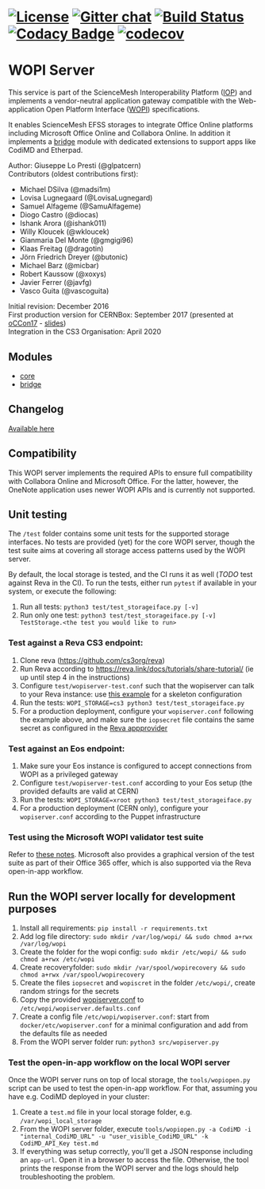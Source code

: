 [![License](https://img.shields.io/badge/License-Apache%202.0-blue.svg)](https://opensource.org/licenses/Apache-2.0)
 [![Gitter chat](https://badges.gitter.im/cs3org/wopiserver.svg)](https://gitter.im/cs3org/wopiserver)
 [![Build Status](https://github.com/cs3org/wopiserver/actions/workflows/release.yml/badge.svg)](https://github.com/cs3org/wopiserver/actions)
 [![Codacy Badge](https://app.codacy.com/project/badge/Grade/e4e7c46c39b04bddbf63ade4cacdcc7d)](https://www.codacy.com/gh/cs3org/wopiserver/dashboard?utm_source=github.com&amp;utm_medium=referral&amp;utm_content=cs3org/wopiserver&amp;utm_campaign=Badge_Grade)
 [![codecov](https://codecov.io/gh/cs3org/wopiserver/branch/master/graph/badge.svg)](https://codecov.io/gh/cs3org/wopiserver)
========

# WOPI Server

This service is part of the ScienceMesh Interoperability Platform ([IOP](https://developer.sciencemesh.io)) and implements a vendor-neutral application gateway compatible with the Web-application Open Platform Interface ([WOPI](https://docs.microsoft.com/en-us/microsoft-365/cloud-storage-partner-program/online)) specifications.

It enables ScienceMesh EFSS storages to integrate Office Online platforms including Microsoft Office Online and Collabora Online. In addition it implements a [bridge](src/bridge/readme.md) module with dedicated extensions to support apps like CodiMD and Etherpad.

Author: Giuseppe Lo Presti (@glpatcern) <br/>
Contributors (oldest contributions first):
- Michael DSilva (@madsi1m)
- Lovisa Lugnegaard (@LovisaLugnegard)
- Samuel Alfageme (@SamuAlfageme)
- Diogo Castro (@diocas)
- Ishank Arora (@ishank011)
- Willy Kloucek (@wkloucek)
- Gianmaria Del Monte (@gmgigi96)
- Klaas Freitag (@dragotin)
- Jörn Friedrich Dreyer (@butonic)
- Michael Barz (@micbar)
- Robert Kaussow (@xoxys)
- Javier Ferrer (@javfg)
- Vasco Guita (@vascoguita)

Initial revision: December 2016 <br/>
First production version for CERNBox: September 2017 (presented at [oCCon17](https://occon17.owncloud.org) - [slides](https://www.slideshare.net/giuseppelopresti/collaborative-editing-and-more-in-cernbox))<br/>
Integration in the CS3 Organisation: April 2020


## Modules

* [core](src/core/readme.md)
* [bridge](src/bridge/readme.md)

## Changelog

[Available here](CHANGELOG.md)

## Compatibility

This WOPI server implements the required APIs to ensure full compatibility with Collabora Online and Microsoft Office. For the latter, however, the OneNote application uses newer WOPI APIs and is currently not supported.

## Unit testing

The `/test` folder contains some unit tests for the supported storage interfaces.
No tests are provided (yet) for the core WOPI server, though the test suite aims at covering all
storage access patterns used by the WOPI server.

By default, the local storage is tested, and the CI runs it as well (_TODO_ test against Reva in the CI).
To run the tests, either run `pytest` if available in your system, or execute the following:

1. Run all tests: `python3 test/test_storageiface.py [-v]`
2. Run only one test: `python3 test/test_storageiface.py [-v] TestStorage.<the test you would like to run>`

### Test against a Reva CS3 endpoint:

1. Clone reva (https://github.com/cs3org/reva)
2. Run Reva according to <https://reva.link/docs/tutorials/share-tutorial/> (ie up until step 4 in the instructions)
4. Configure `test/wopiserver-test.conf` such that the wopiserver can talk to your Reva instance: use [this example](docker/etc/wopiserver.cs3.conf) for a skeleton configuration
5. Run the tests: `WOPI_STORAGE=cs3 python3 test/test_storageiface.py`
3. For a production deployment, configure your `wopiserver.conf` following the example above, and make sure the `iopsecret` file contains the same secret as configured in the [Reva appprovider](https://developer.sciencemesh.io/docs/technical-documentation/iop/iop-optional-configs/collabora-wopi-server/wopiserver)

### Test against an Eos endpoint:

1. Make sure your Eos instance is configured to accept connections from WOPI as a privileged gateway
2. Configure `test/wopiserver-test.conf` according to your Eos setup (the provided defaults are valid at CERN)
3. Run the tests: `WOPI_STORAGE=xroot python3 test/test_storageiface.py`
4. For a production deployment (CERN only), configure your `wopiserver.conf` according to the Puppet infrastructure

### Test using the Microsoft WOPI validator test suite

Refer to [these notes](test/wopi-validator.md). Microsoft also provides a graphical version of the test suite
as part of their Office 365 offer, which is also supported via the Reva open-in-app workflow.


## Run the WOPI server locally for development purposes

1. Install all requirements: `pip install -r requirements.txt`
2. Add log file directory: `sudo mkdir /var/log/wopi/ && sudo chmod a+rwx /var/log/wopi`
3. Create the folder for the wopi config: `sudo mkdir /etc/wopi/ && sudo chmod a+rwx /etc/wopi`
4. Create recoveryfolder: `sudo mkdir /var/spool/wopirecovery && sudo chmod a+rwx /var/spool/wopirecovery`
5. Create the files `iopsecret` and `wopiscret` in the folder `/etc/wopi/`, create random strings for the secrets
6. Copy the provided [wopiserver.conf](./wopiserver.conf) to `/etc/wopi/wopiserver.defaults.conf`
7. Create a config file `/etc/wopi/wopiserver.conf`: start from `docker/etc/wopiserver.conf` for a minimal configuration and add from the defaults file as needed
8. From the WOPI server folder run: `python3 src/wopiserver.py`

### Test the open-in-app workflow on the local WOPI server

Once the WOPI server runs on top of local storage, the `tools/wopiopen.py` script can be used
to test the open-in-app workflow.
For that, assuming you have e.g. CodiMD deployed in your cluster:

1. Create a `test.md` file in your local storage folder, e.g. `/var/wopi_local_storage`
2. From the WOPI server folder, execute `tools/wopiopen.py -a CodiMD -i "internal_CodiMD_URL" -u "user_visible_CodiMD_URL" -k CodiMD_API_Key test.md`
3. If everything was setup correctly, you'll get a JSON response including an `app-url`. Open it in a browser to access the file. Otherwise, the tool prints the response from the WOPI server and the logs should help troubleshooting the problem.
